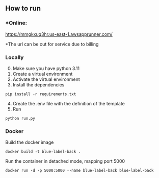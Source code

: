 ## How to run

### *Online: 
https://mmgkxuq3hr.us-east-1.awsapprunner.com/ 

*The url can be out for service due to billing

### Locally
0. Make sure you have python 3.11
1. Create a virtual environment
2. Activate the virtual environment
3. Install the dependencies
```
pip install -r requirements.txt
```
4. Create the .env file with the definition of the template
6. Run
```
python run.py
```
### Docker
Build the docker image
```
docker build -t blue-label-back .
```
Run the container in detached mode, mapping port 5000
```
docker run -d -p 5000:5000 --name blue-label-back blue-label-back